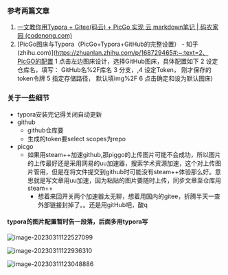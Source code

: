 ### 参考两篇文章

1. [一文教你用Typora + Gitee(码云) + PicGo 实现 云 markdown笔记 | 码农家园 (codenong.com)](https://www.codenong.com/cs106528795/)
2. [PicGo图床与Typora（PicGo+Typora+GitHub的完整设置） - 知乎 (zhihu.com)](https://zhuanlan.zhihu.com/p/168729465#:~:text=2、PicGO的配置 1 点击左边图床设计，选择GitHub图床，具体配置如下 2 设定仓库名，填写： GitHub名%2F库名 3 分支，,4 设定Token， 刚才保存的token令牌 5 指定存储路径， 默认填img%2F 6 点击确定和设为默认图床)



### 关于一些细节

- typora安装完记得关闭自动更新
- github
  - github仓库要
  - 生成的token要select scopes为repo
- picgo
  - 如果用steam++加速github,那piggo的上传图片可能不会成功，所以图片的上传最好还是采用网易的uu加速器，搜索学术资源加速，这个对上传图片管用，但是在将文件提交到github时可能没有steam++体验那么好。意思就是写文章用uu加速，因为粘贴的图片要随时上传，同步文章至仓库用steam++
    - 想着来回开关两个加速器太无聊，想着用国内的gitee，折腾半天一查外部链接封掉了。。还是用gitHub吧，酸q



#### typora的图片配置暂时告一段落，后面多用typora写

![image-20230311122527099](https://raw.githubusercontent.com/ycnosad/MyMDFiles/master/img/202303111225868.png)

![image-20230311122936310](https://raw.githubusercontent.com/ycnosad/MyMDFiles/master/img/202303111229418.png)

![image-20230311123048886](https://raw.githubusercontent.com/ycnosad/MyMDFiles/master/img/202303111230497.png)

